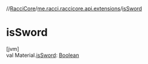 //[RacciCore](../../index.md)/[me.racci.raccicore.api.extensions](index.md)/[isSword](is-sword.md)

# isSword

[jvm]\
val Material.[isSword](is-sword.md): [Boolean](https://kotlinlang.org/api/latest/jvm/stdlib/kotlin/-boolean/index.html)
